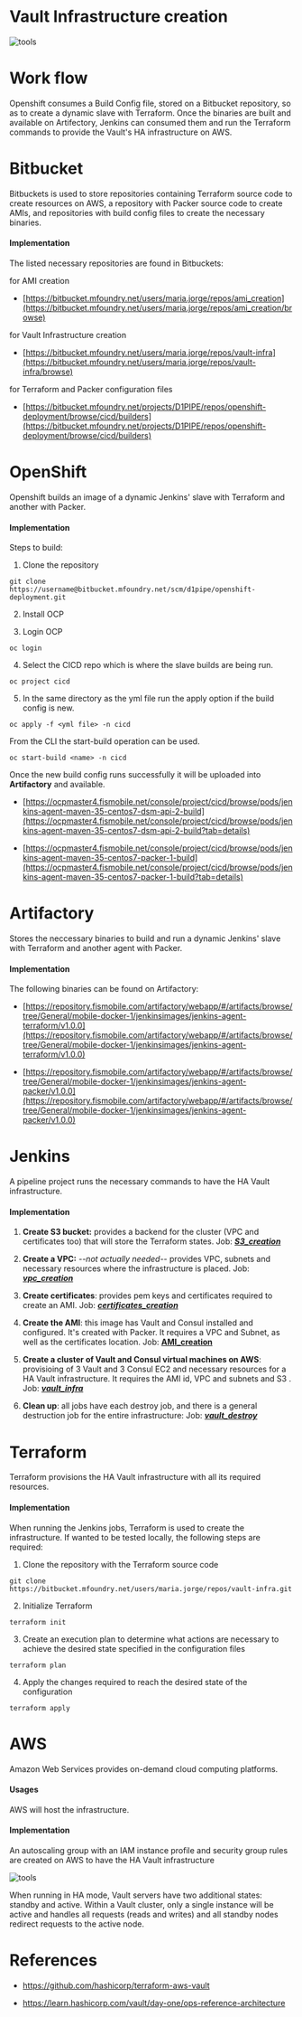 # Vault Infrastructure creation
![tools](https://github.com/LauJorge/API-POC/blob/master/lauAPI/vt.png?raw=true)

# Work flow


Openshift consumes a Build Config file, stored on a Bitbucket repository, so as to create a dynamic slave with Terraform. Once the binaries are built and available on Artifectory, Jenkins can consumed them and run the Terraform commands to provide the Vault's HA infrastructure on AWS.

  
  

# Bitbucket

  
Bitbuckets is used to store repositories containing Terraform source code to create resources on AWS, a repository with Packer source code to create AMIs, and repositories with build config files to create the necessary binaries.

  

#### Implementation
The listed necessary repositories are found in Bitbuckets:
  
for AMI creation
-  [https://bitbucket.mfoundry.net/users/maria.jorge/repos/ami_creation](https://bitbucket.mfoundry.net/users/maria.jorge/repos/ami_creation/browse)

  
for Vault Infrastructure creation
-  [https://bitbucket.mfoundry.net/users/maria.jorge/repos/vault-infra](https://bitbucket.mfoundry.net/users/maria.jorge/repos/vault-infra/browse)

  
for Terraform and Packer configuration files 
-  [https://bitbucket.mfoundry.net/projects/D1PIPE/repos/openshift-deployment/browse/cicd/builders](https://bitbucket.mfoundry.net/projects/D1PIPE/repos/openshift-deployment/browse/cicd/builders)

  

# OpenShift


Openshift builds an image of a dynamic Jenkins' slave with Terraform and another with Packer.

  

#### Implementation

  
Steps to build:
  

1. Clone the repository
```
git clone https://username@bitbucket.mfoundry.net/scm/d1pipe/openshift-deployment.git
```
2. Install OCP

3. Login OCP

```
oc login
```
4. Select the CICD repo which is where the slave builds are being run.
```
oc project cicd
```
5. In the same directory as the yml file run the apply option if the build config is new.
```
oc apply -f <yml file> -n cicd
```
From the CLI the start-build operation can be used.

```
oc start-build <name> -n cicd
```

Once the new build config runs successfully it will be uploaded into **Artifactory** and available.
  

-  [https://ocpmaster4.fismobile.net/console/project/cicd/browse/pods/jenkins-agent-maven-35-centos7-dsm-api-2-build](https://ocpmaster4.fismobile.net/console/project/cicd/browse/pods/jenkins-agent-maven-35-centos7-dsm-api-2-build?tab=details)

  

-  [https://ocpmaster4.fismobile.net/console/project/cicd/browse/pods/jenkins-agent-maven-35-centos7-packer-1-build](https://ocpmaster4.fismobile.net/console/project/cicd/browse/pods/jenkins-agent-maven-35-centos7-packer-1-build?tab=details)

  
  
  

# Artifactory

  

Stores the neccessary binaries to build and run a dynamic Jenkins' slave with Terraform and another agent with Packer.

  

  
#### Implementation

  
The following binaries can be found on Artifactory:
-  [https://repository.fismobile.com/artifactory/webapp/#/artifacts/browse/tree/General/mobile-docker-1/jenkinsimages/jenkins-agent-terraform/v1.0.0](https://repository.fismobile.com/artifactory/webapp/#/artifacts/browse/tree/General/mobile-docker-1/jenkinsimages/jenkins-agent-terraform/v1.0.0)

  


-  [https://repository.fismobile.com/artifactory/webapp/#/artifacts/browse/tree/General/mobile-docker-1/jenkinsimages/jenkins-agent-packer/v1.0.0](https://repository.fismobile.com/artifactory/webapp/#/artifacts/browse/tree/General/mobile-docker-1/jenkinsimages/jenkins-agent-packer/v1.0.0)

  

# Jenkins
A pipeline project runs the necessary commands to have the HA Vault infrastructure.

#### Implementation
1. **Create S3 bucket:** provides a backend for the cluster (VPC and certificates too) that will store the Terraform states. Job: [***S3_creation***](https://sage.fismobile.net/view/ITO-DevOps/job/Playpen/job/lau/job/s3_creation)

  

2. **Create a VPC:** *--not actually needed--* provides VPC, subnets and necessary resources where the infrastructure is placed. Job: [***vpc_creation***](https://sage.fismobile.net/view/ITO-DevOps/job/Playpen/job/lau/job/vpc_creation)

  

3. **Create certificates**: provides pem keys and certificates required to create an AMI. Job: [***certificates_creation***](https://sage.fismobile.net/view/ITO-DevOps/job/Playpen/job/lau/job/certificates_destroy)

  

4. **Create the AMI**: this image has Vault and Consul installed and configured. It's created with Packer. It requires a VPC and Subnet, as well as the certificates location. Job: [**AMI_creation**](https://sage.fismobile.net/view/ITO-DevOps/job/Playpen/job/lau/job/AMI_creation)

  

5. **Create a cluster of Vault and Consul virtual machines on AWS**: provisioing of 3 Vault and 3 Consul EC2 and necessary resources for a HA Vault infrastructure. It requires the AMI id, VPC and subnets and S3 . Job: [***vault_infra***](https://sage.fismobile.net/view/ITO-DevOps/job/Playpen/job/lau/job/vault_infra)

  

6. **Clean up**: all jobs have each destroy job, and there is a general destruction job for the entire infrastructure: Job: [***vault_destroy***](https://sage.fismobile.net/view/ITO-DevOps/job/Playpen/job/lau/job/vault-destroy)
  
  

# Terraform

Terraform provisions the HA Vault infrastructure with all its required resources.

#### Implementation

  
When running the Jenkins jobs, Terraform is used to create the infrastructure. If wanted to be tested locally, the following steps are required:  

1. Clone the repository with the Terraform source code
```
git clone https://bitbucket.mfoundry.net/users/maria.jorge/repos/vault-infra.git
```
2. Initialize Terraform
```
terraform init
```
3. Create an execution plan to determine what actions are necessary to achieve the desired state specified in the configuration files
```
terraform plan
```
4. Apply the changes required to reach the desired state of the configuration
```
terraform apply
```

  

# AWS

  

Amazon Web Services provides on-demand cloud computing platforms.

  

#### Usages

  

AWS will host the infrastructure.

  

#### Implementation
An autoscaling group with an IAM instance profile and security group rules are created on AWS to have the HA Vault infrastructure

![tools](https://github.com/LauJorge/API-POC/blob/master/lauAPI/HA.png?raw=true)

When running in HA mode, Vault servers have two additional states: standby and active.
 Within a Vault cluster, only a single instance will be active and handles all requests (reads and writes) 
 and all standby nodes redirect requests to the active node.


# References
- https://github.com/hashicorp/terraform-aws-vault

- https://learn.hashicorp.com/vault/day-one/ops-reference-architecture